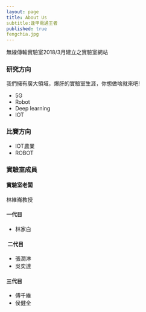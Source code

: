 ```yaml
---
layout: page
title: About Us
subtitle:逢甲電通王者
published: true
fengchia.jpg
---
```


無線傳輸實驗室2018/3月建立之實驗室網站
### 研究方向

我們擁有廣大領域，爆肝的實驗室生涯，你想做啥就來吧!

  * 5G
  * Robot
  * Deep learning
  * IOT

### 比賽方向

  * IOT農業
  * ROBOT



### 實驗室成員

#### 實驗室老闆

林維崙教授

####  一代目
* 林家白

####  二代目
 * 張潤淋
 * 吳奕達

#### 三代目
 * 傅千維
 * 侯健全

